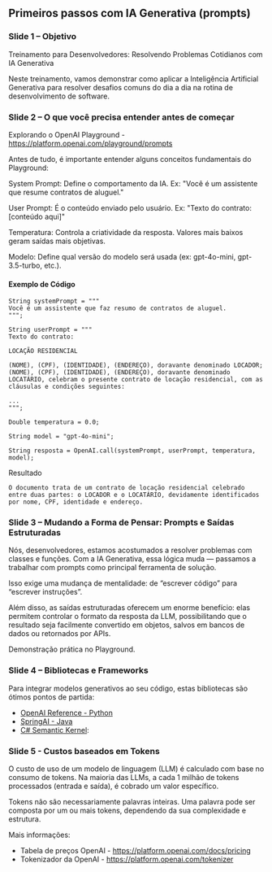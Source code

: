 ## Primeiros passos com IA Generativa (prompts)

### Slide 1 – Objetivo

Treinamento para Desenvolvedores: Resolvendo Problemas Cotidianos com IA Generativa

Neste treinamento, vamos demonstrar como aplicar a Inteligência Artificial Generativa para resolver desafios comuns do dia a dia na rotina de desenvolvimento de software.

### Slide 2 – O que você precisa entender antes de começar

Explorando o OpenAI Playground - https://platform.openai.com/playground/prompts

Antes de tudo, é importante entender alguns conceitos fundamentais do Playground:

System Prompt: Define o comportamento da IA. Ex: "Você é um assistente que resume contratos de aluguel."

User Prompt: É o conteúdo enviado pelo usuário. Ex: "Texto do contrato: [conteúdo aqui]"

Temperatura: Controla a criatividade da resposta. Valores mais baixos geram saídas mais objetivas.

Modelo: Define qual versão do modelo será usada (ex: gpt-4o-mini, gpt-3.5-turbo, etc.).

#### Exemplo de Código

```
String systemPrompt = """
Você é um assistente que faz resumo de contratos de aluguel.
""";

String userPrompt = """
Texto do contrato:

LOCAÇÃO RESIDENCIAL

(NOME), (CPF), (IDENTIDADE), (ENDEREÇO), doravante denominado LOCADOR; (NOME), (CPF), (IDENTIDADE), (ENDEREÇO), doravante denominado LOCATÁRIO, celebram o presente contrato de locação residencial, com as cláusulas e condições seguintes: 

...
""";

Double temperatura = 0.0;

String model = "gpt-4o-mini";

String resposta = OpenAI.call(systemPrompt, userPrompt, temperatura, model);

```

Resultado

```
O documento trata de um contrato de locação residencial celebrado entre duas partes: o LOCADOR e o LOCATÁRIO, devidamente identificados por nome, CPF, identidade e endereço.
```

### Slide 3 – Mudando a Forma de Pensar: Prompts e Saídas Estruturadas

Nós, desenvolvedores, estamos acostumados a resolver problemas com classes e funções. Com a IA Generativa, essa lógica muda — passamos a trabalhar com prompts como principal ferramenta de solução.

Isso exige uma mudança de mentalidade: de “escrever código” para “escrever instruções”.

Além disso, as saídas estruturadas oferecem um enorme benefício: elas permitem controlar o formato da resposta da LLM, possibilitando que o resultado seja facilmente convertido em objetos, salvos em bancos de dados ou retornados por APIs.

Demonstração prática no Playground.

### Slide 4  – Bibliotecas e Frameworks

Para integrar modelos generativos ao seu código, estas bibliotecas são ótimos pontos de partida:

- [OpenAI Reference - Python](https://platform.openai.com/docs/api-reference/introduction)
- [SpringAI - Java](https://spring.io/projects/spring-ai)
- [C# Semantic Kernel](https://learn.microsoft.com/en-us/semantic-kernel/overview/): 

### Slide 5 - Custos baseados em Tokens
O custo de uso de um modelo de linguagem (LLM) é calculado com base no consumo de tokens. Na maioria das LLMs, a cada 1 milhão de tokens processados (entrada e saída), é cobrado um valor específico.

Tokens não são necessariamente palavras inteiras. Uma palavra pode ser composta por um ou mais tokens, dependendo da sua complexidade e estrutura.

Mais informações:
- Tabela de preços OpenAI - https://platform.openai.com/docs/pricing
- Tokenizador da OpenAI - https://platform.openai.com/tokenizer
